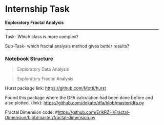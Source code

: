 # **Internship Task**
**Exploratory Fractal Analysis**

---

Task- Which class is more complex?

Sub-Task- which fractal analysis method gives better
results?

### Notebook Structure

> Exploratory Data Analysis

> Exploratory Fractal Analysis


Hurst package link: https://github.com/Mottl/hurst

Found this package where the DFA calculation had been done before and also plotted. (link): https://github.com/dokato/dfa/blob/master/dfa.py

Fractal Dimension code: #https://github.com/ErikRZH/Fractal-Dimension/blob/master/fractal-dimension.py
